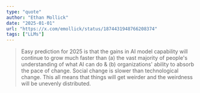 ```yaml
---
type: "quote"
author: "Ethan Mollick"
date: "2025-01-01"
url: "https://x.com/emollick/status/1874431948766208374"
tags: ["LLMs"]
---
```


> Easy prediction for 2025 is that the gains in AI model capability will continue to grow much faster than (a) the vast majority of people's understanding of what AI can do & (b) organizations' ability to absorb the pace of change. Social change is slower than technological change. This all means that things will get weirder and the weirdness will be unevenly distributed.